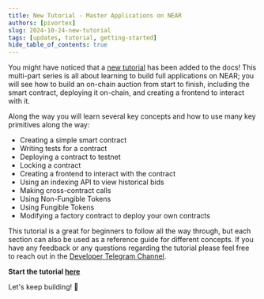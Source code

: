 ```yaml
---
title: New Tutorial - Master Applications on NEAR
authors: [pivortex]
slug: 2024-10-24-new-tutorial
tags: [updates, tutorial, getting-started]
hide_table_of_contents: true
---
```


You might have noticed that a [new tutorial](https://docs.near.org/tutorials/auction/introduction) has been added to the docs! This multi-part series is all about learning to build full applications on NEAR; you will see how to build an on-chain auction from start to finish, including the smart contract, deploying it on-chain, and creating a frontend to interact with it.

<!-- truncate -->

Along the way you will learn several key concepts and how to use many key primitives along the way: 
- Creating a simple smart contract
- Writing tests for a contract
- Deploying a contract to testnet
- Locking a contract
- Creating a frontend to interact with the contract
- Using an indexing API to view historical bids
- Making cross-contract calls
- Using Non-Fungible Tokens
- Using Fungible Tokens
- Modifying a factory contract to deploy your own contracts

This tutorial is a great for beginners to follow all the way through, but each section can also be used as a reference guide for different concepts. If you have any feedback or any questions regarding the tutorial please feel free to reach out in the [Developer Telegram Channel](https://t.me/neardev). 

**Start the tutorial [here](https://docs.near.org/tutorials/auction/introduction)**

Let's keep building! 🚀
